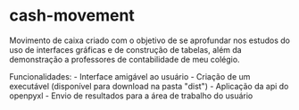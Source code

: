 # cash-movement

Movimento de caixa criado com o objetivo de se aprofundar nos estudos do uso de interfaces gráficas e de construção de tabelas, além da demonstração a professores de contabilidade de meu colégio.

Funcionalidades:
    - Interface amigável ao usuário
    - Criação de um executável (disponível para download na pasta "dist")
    - Aplicação da api do openpyxl
    - Envio de resultados para a área de trabalho do usuário